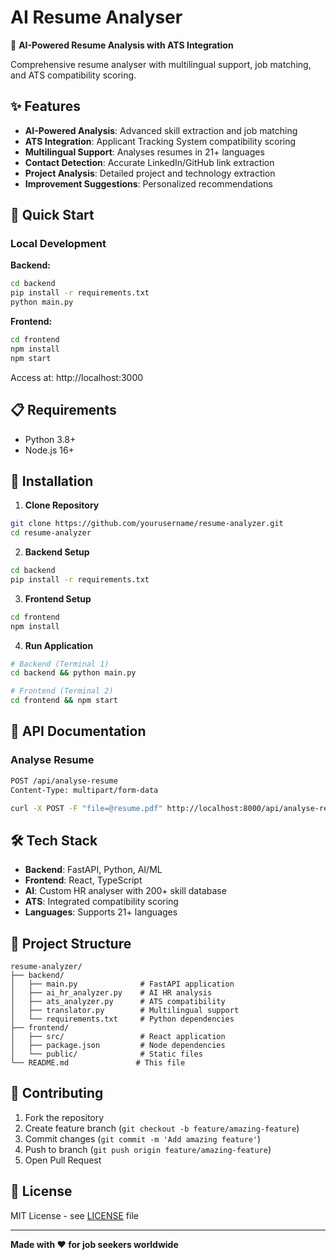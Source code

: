 # AI Resume Analyser

🚀 **AI-Powered Resume Analysis with ATS Integration**

Comprehensive resume analyser with multilingual support, job matching, and ATS compatibility scoring.

## ✨ Features

- **AI-Powered Analysis**: Advanced skill extraction and job matching
- **ATS Integration**: Applicant Tracking System compatibility scoring
- **Multilingual Support**: Analyses resumes in 21+ languages
- **Contact Detection**: Accurate LinkedIn/GitHub link extraction
- **Project Analysis**: Detailed project and technology extraction
- **Improvement Suggestions**: Personalized recommendations

## 🚀 Quick Start

### Local Development

**Backend:**
```bash
cd backend
pip install -r requirements.txt
python main.py
```

**Frontend:**
```bash
cd frontend
npm install
npm start
```

Access at: http://localhost:3000

## 📋 Requirements

- Python 3.8+
- Node.js 16+

## 🔧 Installation

1. **Clone Repository**
```bash
git clone https://github.com/yourusername/resume-analyzer.git
cd resume-analyzer
```

2. **Backend Setup**
```bash
cd backend
pip install -r requirements.txt
```

3. **Frontend Setup**
```bash
cd frontend
npm install
```

4. **Run Application**
```bash
# Backend (Terminal 1)
cd backend && python main.py

# Frontend (Terminal 2)  
cd frontend && npm start
```

## 📖 API Documentation

### Analyse Resume
```bash
POST /api/analyse-resume
Content-Type: multipart/form-data

curl -X POST -F "file=@resume.pdf" http://localhost:8000/api/analyse-resume
```

## 🛠️ Tech Stack

- **Backend**: FastAPI, Python, AI/ML
- **Frontend**: React, TypeScript
- **AI**: Custom HR analyser with 200+ skill database
- **ATS**: Integrated compatibility scoring
- **Languages**: Supports 21+ languages

## 📁 Project Structure

```
resume-analyzer/
├── backend/
│   ├── main.py              # FastAPI application
│   ├── ai_hr_analyzer.py    # AI HR analysis
│   ├── ats_analyzer.py      # ATS compatibility
│   ├── translator.py        # Multilingual support
│   └── requirements.txt     # Python dependencies
├── frontend/
│   ├── src/                 # React application
│   ├── package.json         # Node dependencies
│   └── public/              # Static files
└── README.md               # This file
```

## 🤝 Contributing

1. Fork the repository
2. Create feature branch (`git checkout -b feature/amazing-feature`)
3. Commit changes (`git commit -m 'Add amazing feature'`)
4. Push to branch (`git push origin feature/amazing-feature`)
5. Open Pull Request

## 📝 License

MIT License - see [LICENSE](LICENSE) file

---

**Made with ❤️ for job seekers worldwide**